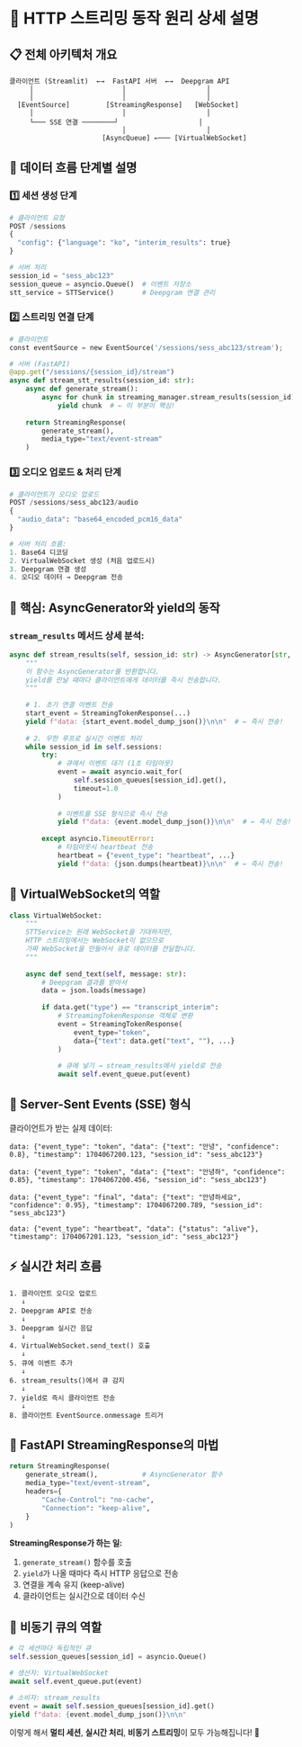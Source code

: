 # 🌊 HTTP 스트리밍 동작 원리 상세 설명

## 📋 전체 아키텍처 개요

```
클라이언트 (Streamlit)  ←→  FastAPI 서버  ←→  Deepgram API
     │                      │                    │
     │                      │                    │
  [EventSource]         [StreamingResponse]   [WebSocket]
     │                      │                    │
     └─── SSE 연결 ────────┘                    │
                            │                    │
                       [AsyncQueue] ←─── [VirtualWebSocket]
```

## 🔄 데이터 흐름 단계별 설명

### 1️⃣ **세션 생성 단계**
```python
# 클라이언트 요청
POST /sessions
{
  "config": {"language": "ko", "interim_results": true}
}

# 서버 처리
session_id = "sess_abc123"
session_queue = asyncio.Queue()  # 이벤트 저장소
stt_service = STTService()       # Deepgram 연결 관리
```

### 2️⃣ **스트리밍 연결 단계**
```python
# 클라이언트
const eventSource = new EventSource('/sessions/sess_abc123/stream');

# 서버 (FastAPI)
@app.get("/sessions/{session_id}/stream")
async def stream_stt_results(session_id: str):
    async def generate_stream():
        async for chunk in streaming_manager.stream_results(session_id):
            yield chunk  # ← 이 부분이 핵심!
    
    return StreamingResponse(
        generate_stream(),
        media_type="text/event-stream"
    )
```

### 3️⃣ **오디오 업로드 & 처리 단계**
```python
# 클라이언트가 오디오 업로드
POST /sessions/sess_abc123/audio
{
  "audio_data": "base64_encoded_pcm16_data"
}

# 서버 처리 흐름:
1. Base64 디코딩
2. VirtualWebSocket 생성 (처음 업로드시)
3. Deepgram 연결 생성
4. 오디오 데이터 → Deepgram 전송
```

## 🎯 **핵심: AsyncGenerator와 yield의 동작**

### `stream_results` 메서드 상세 분석:

```python
async def stream_results(self, session_id: str) -> AsyncGenerator[str, None]:
    """
    이 함수는 AsyncGenerator를 반환합니다.
    yield를 만날 때마다 클라이언트에게 데이터를 즉시 전송합니다.
    """
    
    # 1. 초기 연결 이벤트 전송
    start_event = StreamingTokenResponse(...)
    yield f"data: {start_event.model_dump_json()}\n\n"  # ← 즉시 전송!
    
    # 2. 무한 루프로 실시간 이벤트 처리
    while session_id in self.sessions:
        try:
            # 큐에서 이벤트 대기 (1초 타임아웃)
            event = await asyncio.wait_for(
                self.session_queues[session_id].get(), 
                timeout=1.0
            )
            
            # 이벤트를 SSE 형식으로 즉시 전송
            yield f"data: {event.model_dump_json()}\n\n"  # ← 즉시 전송!
            
        except asyncio.TimeoutError:
            # 타임아웃시 heartbeat 전송
            heartbeat = {"event_type": "heartbeat", ...}
            yield f"data: {json.dumps(heartbeat)}\n\n"  # ← 즉시 전송!
```

## 🔗 **VirtualWebSocket의 역할**

```python
class VirtualWebSocket:
    """
    STTService는 원래 WebSocket을 기대하지만,
    HTTP 스트리밍에서는 WebSocket이 없으므로
    가짜 WebSocket을 만들어서 큐로 데이터를 전달합니다.
    """
    
    async def send_text(self, message: str):
        # Deepgram 결과를 받아서
        data = json.loads(message)
        
        if data.get("type") == "transcript_interim":
            # StreamingTokenResponse 객체로 변환
            event = StreamingTokenResponse(
                event_type="token",
                data={"text": data.get("text", ""), ...}
            )
            
            # 큐에 넣기 → stream_results에서 yield로 전송
            await self.event_queue.put(event)
```

## 📡 **Server-Sent Events (SSE) 형식**

클라이언트가 받는 실제 데이터:
```
data: {"event_type": "token", "data": {"text": "안녕", "confidence": 0.8}, "timestamp": 1704067200.123, "session_id": "sess_abc123"}

data: {"event_type": "token", "data": {"text": "안녕하", "confidence": 0.85}, "timestamp": 1704067200.456, "session_id": "sess_abc123"}

data: {"event_type": "final", "data": {"text": "안녕하세요", "confidence": 0.95}, "timestamp": 1704067200.789, "session_id": "sess_abc123"}

data: {"event_type": "heartbeat", "data": {"status": "alive"}, "timestamp": 1704067201.123, "session_id": "sess_abc123"}
```

## ⚡ **실시간 처리 흐름**

```
1. 클라이언트 오디오 업로드
   ↓
2. Deepgram API로 전송
   ↓
3. Deepgram 실시간 응답
   ↓
4. VirtualWebSocket.send_text() 호출
   ↓
5. 큐에 이벤트 추가
   ↓
6. stream_results()에서 큐 감지
   ↓
7. yield로 즉시 클라이언트 전송
   ↓
8. 클라이언트 EventSource.onmessage 트리거
```

## 🎪 **FastAPI StreamingResponse의 마법**

```python
return StreamingResponse(
    generate_stream(),           # AsyncGenerator 함수
    media_type="text/event-stream",
    headers={
        "Cache-Control": "no-cache",
        "Connection": "keep-alive",
    }
)
```

**StreamingResponse가 하는 일:**
1. `generate_stream()` 함수를 호출
2. `yield`가 나올 때마다 즉시 HTTP 응답으로 전송
3. 연결을 계속 유지 (keep-alive)
4. 클라이언트는 실시간으로 데이터 수신

## 🔄 **비동기 큐의 역할**

```python
# 각 세션마다 독립적인 큐
self.session_queues[session_id] = asyncio.Queue()

# 생산자: VirtualWebSocket
await self.event_queue.put(event)

# 소비자: stream_results
event = await self.session_queues[session_id].get()
yield f"data: {event.model_dump_json()}\n\n"
```

이렇게 해서 **멀티 세션**, **실시간 처리**, **비동기 스트리밍**이 모두 가능해집니다! 🎉 